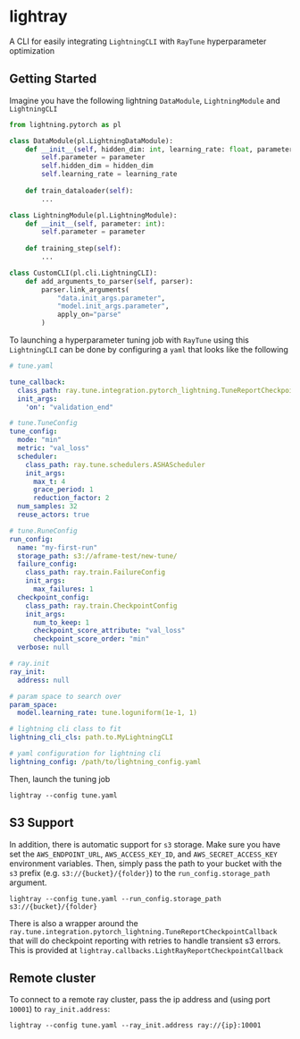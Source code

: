 # lightray
A CLI for easily integrating `LightningCLI` with `RayTune` hyperparameter optimization

## Getting Started
Imagine you have the following lightning `DataModule`, `LightningModule` and `LightningCLI`

```python
from lightning.pytorch as pl

class DataModule(pl.LightningDataModule):
    def __init__(self, hidden_dim: int, learning_rate: float, parameter: int):
        self.parameter = parameter
        self.hidden_dim = hidden_dim
        self.learning_rate = learning_rate
    
    def train_dataloader(self):
        ...

class LightningModule(pl.LightningModule):
    def __init__(self, parameter: int):
        self.parameter = parameter
    
    def training_step(self):
        ...

class CustomCLI(pl.cli.LightningCLI):
    def add_arguments_to_parser(self, parser):
        parser.link_arguments(
            "data.init_args.parameter", 
            "model.init_args.parameter", 
            apply_on="parse"
        )

```

To launching a hyperparameter tuning job with `RayTune` using this `LightningCLI` can be done by configuring
a `yaml` that looks like the following

```yaml
# tune.yaml

tune_callback:
  class_path: ray.tune.integration.pytorch_lightning.TuneReportCheckpointCallback
  init_args:
    'on': "validation_end"

# tune.TuneConfig
tune_config:
  mode: "min"
  metric: "val_loss"
  scheduler: 
    class_path: ray.tune.schedulers.ASHAScheduler
    init_args:
      max_t: 4
      grace_period: 1
      reduction_factor: 2
  num_samples: 32
  reuse_actors: true

# tune.RuneConfig
run_config:
  name: "my-first-run"
  storage_path: s3://aframe-test/new-tune/
  failure_config:
    class_path: ray.train.FailureConfig
    init_args:
      max_failures: 1
  checkpoint_config:
    class_path: ray.train.CheckpointConfig
    init_args:
      num_to_keep: 1
      checkpoint_score_attribute: "val_loss"
      checkpoint_score_order: "min"
  verbose: null

# ray.init
ray_init:
  address: null

# param space to search over
param_space:
  model.learning_rate: tune.loguniform(1e-1, 1)

# lightning cli class to fit
lightning_cli_cls: path.to.MyLightningCLI

# yaml configuration for lightning cli 
lightning_config: /path/to/lightning_config.yaml
```

Then, launch the tuning job

```console
lightray --config tune.yaml 
```

## S3 Support
In addition, there is automatic support for `s3` storage. Make sure you have set the `AWS_ENDPOINT_URL`, `AWS_ACCESS_KEY_ID`, and `AWS_SECRET_ACCESS_KEY` environment variables. 
Then, simply pass the path to your bucket with the `s3` prefix (e.g. `s3://{bucket}/{folder}`) to the `run_config.storage_path` argument.

```console
lightray --config tune.yaml --run_config.storage_path s3://{bucket}/{folder}
```

There is also a wrapper around the `ray.tune.integration.pytorch_lightning.TuneReportCheckpointCallback` that will do checkpoint reporting with retries to handle transient s3 errors.
This is provided at `lightray.callbacks.LightRayReportCheckpointCallback`


## Remote cluster
To connect to a remote ray cluster, pass the ip address and (using port `10001`) to `ray_init.address`:

```console
lightray --config tune.yaml --ray_init.address ray://{ip}:10001
```
